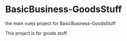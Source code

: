 # BasicBusiness-GoodsStuff
the main vuejs project for BasicBusiness-GoodsStuff

This project is for goods stuff.